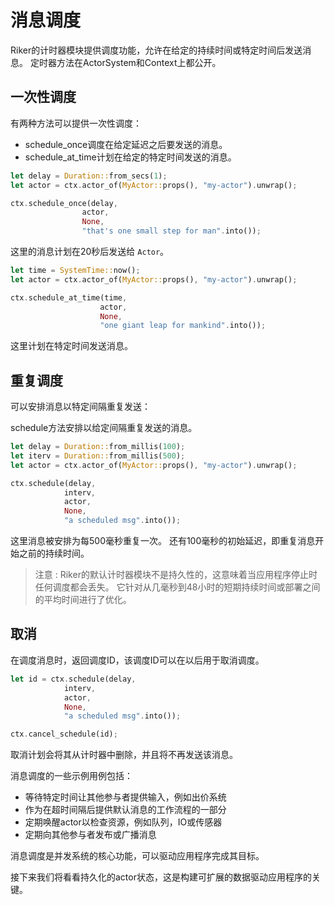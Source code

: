 # 消息调度

Riker的计时器模块提供调度功能，允许在给定的持续时间或特定时间后发送消息。 定时器方法在ActorSystem和Context上都公开。

## 一次性调度

有两种方法可以提供一次性调度：

* schedule_once调度在给定延迟之后要发送的消息。
* schedule_at_time计划在给定的特定时间发送的消息。

```rust
let delay = Duration::from_secs(1);
let actor = ctx.actor_of(MyActor::props(), "my-actor").unwrap();

ctx.schedule_once(delay,
                actor,
                None,
                "that's one small step for man".into());
```

这里的消息计划在20秒后发送给 `Actor`。

```rust
let time = SystemTime::now();
let actor = ctx.actor_of(MyActor::props(), "my-actor").unwrap();

ctx.schedule_at_time(time,
                    actor,
                    None,
                    "one giant leap for mankind".into());
```

这里计划在特定时间发送消息。

## 重复调度

可以安排消息以特定间隔重复发送：

schedule方法安排以给定间隔重复发送的消息。

```rust
let delay = Duration::from_millis(100);
let iterv = Duration::from_millis(500);
let actor = ctx.actor_of(MyActor::props(), "my-actor").unwrap();

ctx.schedule(delay,
            interv,
            actor,
            None,
            "a scheduled msg".into());
```

这里消息被安排为每500毫秒重复一次。 还有100毫秒的初始延迟，即重复消息开始之前的持续时间。

> 注意 : Riker的默认计时器模块不是持久性的，这意味着当应用程序停止时任何调度都会丢失。 它针对从几毫秒到48小时的短期持续时间或部署之间的平均时间进行了优化。

## 取消

在调度消息时，返回调度ID，该调度ID可以在以后用于取消调度。

```rust
let id = ctx.schedule(delay,
            interv,
            actor,
            None,
            "a scheduled msg".into());

ctx.cancel_schedule(id);
```

取消计划会将其从计时器中删除，并且将不再发送该消息。

消息调度的一些示例用例包括：

* 等待特定时间让其他参与者提供输入，例如出价系统
* 作为在超时间隔后提供默认消息的工作流程的一部分
* 定期唤醒actor以检查资源，例如队列，IO或传感器
* 定期向其他参与者发布或广播消息

消息调度是并发系统的核心功能，可以驱动应用程序完成其目标。

接下来我们将看看持久化的actor状态，这是构建可扩展的数据驱动应用程序的关键。